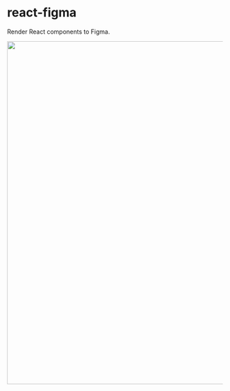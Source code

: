 # react-figma

Render React components to Figma.

<p align="center"><img src="process-explorer-demo.gif" width="800"></p>
